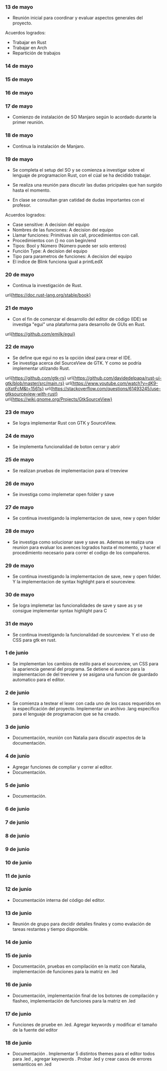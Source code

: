 
### 13 de mayo

- Reunión inicial para coordinar y evaluar aspectos generales del proyecto.

Acuerdos logrados: 
- Trabajar en Rust
- Trabajar en Arch
- Repartición de trabajos

### 14 de mayo

### 15 de mayo

### 16 de mayo

### 17 de mayo

- Comienzo de instalación de SO Manjaro según lo acordado durante la primer reunión.

### 18 de mayo

- Continua la instalación de Manjaro.

### 19 de mayo

- Se completa el setup del SO y se comienza a investigar sobre el lenguaje de programacíon Rust, con el cúal se ha decidido trabajar.

- Se realiza una reunión para discutir las dudas pricipales que han surgido hasta el momento.

- En clase se consultan gran catidad de dudas importantes con el profesor.

Acuerdos logrados: 
- Case sensitive: A decisíon del equipo 
- Nombres de las funciones: A decisíon del equipo
- Llamar funciones: Primitivas sin call, procedimientos con call.
- Procedimientos con {} no con begin/end
- Tipos: Bool y Número (Número puede ser solo enteros)
- Función Type: A decisíon del equipo
- Tipo para parametros de funciones: A decisíon del equipo
- El indice de Blink funciona igual a printLedX

### 20 de mayo

- Continua la investigación de Rust.

url{https://doc.rust-lang.org/stable/book}

### 21 de mayo

- Con el fin de comenzar el desarrollo del editor de código (IDE) se investiga "egui" una plataforma para desarrollo de GUIs en Rust.

url{https://github.com/emilk/egui}

### 22 de mayo

- Se define que egui no es la opción ideal para crear el IDE.
- Se investiga acerca del SourceView de GTK. Y como se podría implementar utilzando Rust. 

url{https://github.com/gtk-rs}
url{https://github.com/davidedelpapa/rust-ui-gtk/blob/master/src/main.rs}
url{https://www.youtube.com/watch?v=dK9-oXptFcM&t=1561s}
url{https://stackoverflow.com/questions/61493245/use-gtksourceview-with-rust}
url{https://wiki.gnome.org/Projects/GtkSourceView}


### 23 de mayo

- Se logra implementar Rust con GTK y SourceView.

### 24 de mayo

- Se implementa funcionalidad de boton cerrar y abrir

### 25 de mayo

- Se realizan pruebas de implementacion para el treeview

### 26 de mayo

- Se investiga como implemetar open folder y save

### 27 de mayo

- Se continua investigando la implementacion de save, new y open folder

### 28 de mayo

- Se investiga como solucionar save y save as. Ademas se realiza una reunion para evaluar los avences logrados hasta el momento, y hacer el procedimiento necesario para correr el codigo de los compañeros.

### 29 de mayo

- Se continua investigando la implementacion de save, new y open folder. Y la implementacion de syntax highlight para el sourceview.

### 30 de mayo

- Se logra implemetar las funcionalidades de save y save as y se consigue implementar syntax highlight para C

### 31 de mayo

- Se continua investigando la funcionalidad de sourceview. Y el uso de CSS para gtk en rust.

### 1 de junio

- Se implementan los cambios de estilo para el sourceview, un CSS para la apariencia general del programa. Se detiene el avance para la implementacion de del treeview y se asigana una funcion de guardado automatico para el editor. 

### 2 de junio

- Se comienza a testear el lexer con cada uno de los casos requeridos en la especificación del proyecto. Implementar un archivo .lang especifico para el lenguaje de programacion que se ha creado.

### 3 de junio

- Documentación, reunión con Natalia para discutir aspectos de la documentación.
  
### 4 de junio

- Agregar funciones de compliar y correr al editor.
- Documentación.
  
### 5 de junio

- Documentación.
  
### 6 de junio

### 7 de junio

### 8 de junio

### 9 de junio

### 10 de junio

### 11 de junio

### 12 de junio

- Documentación interna del código del editor.

### 13 de junio

- Reunión de grupo para decidir detalles finales y como evalación de tareas restantes y tiempo disponible.

### 14 de junio

### 15 de junio

- Documentación, pruebas en compilación en la matiz con Natalia, implementación de funciones para la matriz en .led

### 16 de junio

- Documentación, implementación final de los botones de compilación y flasheo, implementación de funciones para la matriz en .led

### 17 de junio

- Funciones de pruebe en .led. Agregar keywords y modificar el tamaño de la fuente del editor

### 18 de junio

- Documentación . Implementar 5 distintos themes para el editor todos para .led , agregar keyowords . Probar .led y crear casos de errores semanticos en .led
